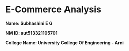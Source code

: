 # E-Commerce Analysis

**Name: Subhashini E G**

**NM ID: aut513321105701**

**College Name: University College Of Engineering - Arni**
